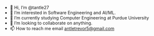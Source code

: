 - 👋 Hi, I’m @tantle27
- 👀 I’m interested in Software Engineering and AI/ML. 
- 🌱 I’m currently studying Computer Engineering at Purdue University
- 💞️ I’m looking to collaborate on anything.
- 📫 How to reach me email antletrevor5@gmail.com

<!---
tantle27/tantle27 is a ✨ special ✨ repository because its `README.md` (this file) appears on your GitHub profile.
You can click the Preview link to take a look at your changes.
--->
